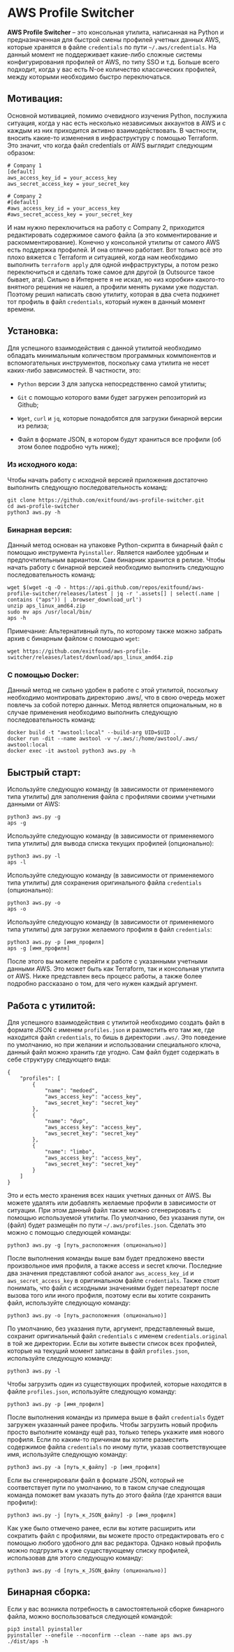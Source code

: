 # AWS Profile Switcher

**AWS Profile Switcher** – это консольная утилита, написанная на Python и предназначенная для быстрой смены профилей учетных данных AWS, которые хранятся в файле `credentials` по пути `~/.aws/credentials`. На данный момент не поддерживает какие-либо сложные системы конфигурирования профилей от AWS, по типу SSO и т.д. Больше всего подходит, когда у вас есть N-ое количество классических профилей, между которыми необходимо быстро переключаться.

## **Мотивация:**

Основной мотивацией, помимо очевидного изучения Python, послужила ситуация, когда у нас есть несколько независимых аккаунтов в AWS и с каждым из них приходится активно взаимодействовать. В частности, вносить какие-то изменения в инфраструктуру с помощью Terraform. Это значит, что когда файл credentials от AWS выглядит следующим образом:

```
# Company 1
[default]
aws_access_key_id = your_access_key
aws_secret_access_key = your_secret_key

# Company 2
#[default]
#aws_access_key_id = your_access_key
#aws_secret_access_key = your_secret_key
```

И нам нужно переключиться на работу с Company 2, приходится редактировать содержимое самого файла (а это комментирование и раскомментирование). Конечно у консольной утилиты от самого AWS есть поддержка профилей. И она отлично работает. Вот только всё это плохо вяжется с Terraform и ситуацией, когда нам необходимо выполнить `terraform apply` для одной инфраструктуры, а потом резко переключиться и сделать тоже самое для другой (в Outsource такое бывает, ага). Сильно в Интернете я не искал, но «из коробки» какого-то внятного решения не нашел, а профили менять руками уже подустал. Поэтому решил написать свою утилиту, которая в два счета подкинет тот профиль в файл `credentials`, который нужен в данный момент времени.

## **Установка:**

Для успешного взаимодействия с данной утилитой необходимо обладать минимальным количеством программных коммпонентов и вспомогательных инструментов, поскольку сама утилита не несет каких-либо зависимостей. В частности, это:

- `Python` версии 3 для запуска непосредственно самой утилиты;

- `Git` с помощью которого вами будет загружен репозиторий из Github;

- `Wget`, `curl` и `jq`, которые понадобятся для загрузки бинарной версии из релиза;

- Файл в формате JSON, в котором будут храниться все профили (об этом более подробно чуть ниже);

### **Из исходного кода:**

Чтобы начать работу с исходной версией приложения достаточно выполнить следующую последовательность команд:

```
git clone https://github.com/exitfound/aws-profile-switcher.git
cd aws-profile-switcher
python3 aws.py -h
```

### **Бинарная версия:**

Данный метод основан на упаковке Python-скрипта в бинарный файл с помощью инструмента `Pyinstaller`. Является наиболее удобным и предпочтительным вариантом. Сам бинарник хранится в релизе. Чтобы начать работу с бинарной версией необходимо выполнить следующую последовательность команд:

```
wget $(wget -q -O - https://api.github.com/repos/exitfound/aws-profile-switcher/releases/latest | jq -r '.assets[] | select(.name | contains ("aps")) | .browser_download_url')
unzip aps_linux_amd64.zip
sudo mv aps /usr/local/bin/
aps -h
```

Примечание: Альтернативный путь, по которому также можно забрать архив с бинарным файлом с помощью `wget`:

```
wget https://github.com/exitfound/aws-profile-switcher/releases/latest/download/aps_linux_amd64.zip
```

### **С помощью Docker:**

Данный метод не сильно удобен в работе с этой утилитой, поскольку необходимо монтировать директорию .aws/, что в свою очередь может повлечь за собой потерю данных. Метод является опциональным, но в случае применения необходимо выполнить следующую последовательность команд:

```
docker build -t "awstool:local" --build-arg UID=$UID .
docker run -dit --name awstool -v ~/.aws/:/home/awstool/.aws/ awstool:local
docker exec -it awstool python3 aws.py -h
```

## **Быстрый старт:**

Используйте следующую команду (в зависимости от применяемого типа утилиты) для заполнения файла с профилями своими учетными данными от AWS:

```
python3 aws.py -g
aps -g
```

Используйте следующую команду (в зависимости от применяемого типа утилиты) для вывода списка текущих профилей (опционально):

```
python3 aws.py -l
aps -l
```

Используйте следующую команду (в зависимости от применяемого типа утилиты) для сохранения оригинального файла `credentials` (опционально):

```
python3 aws.py -o
aps -o
```

Используйте следующую команду (в зависимости от применяемого типа утилиты) для загрузки желаемого профиля в файл `credentials`:

```
python3 aws.py -p [имя_профиля]
aps -g [имя_профиля]
```

После этого вы можете перейти к работе с указанными учетными данными AWS. Это может быть как Terraform, так и консольная утилита от AWS. Ниже представлен весь процесс работы, а также более подробно рассказано о том, для чего нужен каждый аргумент.

## **Работа с утилитой:**

Для успешного взаимодействия с утилитой необходимо создать файл в формате JSON с именем `profiles.json` и разместить его там же, где находится файл `credentials`, то бишь в директории `.aws/`. Это поведение по умолчанию, но при желании и использовании специального ключа, данный файл можно хранить где угодно. Сам файл будет содержать в себе структуру следующего вида:

```
{
    "profiles": [
        {
            "name": "medoed",
            "aws_access_key": "access_key",
            "aws_secret_key": "secret_key"
        },
        {
            "name": "dvp",
            "aws_access_key": "access_key",
            "aws_secret_key": "secret_key"
        },
        {
            "name": "limbo",
            "aws_access_key": "access_key",
            "aws_secret_key": "secret_key"
        }
    ]
}
```

Это и есть место хранения всех наших учетных данных от AWS. Вы можете удалять или добавлять желаемые профили в зависимости от ситуации. При этом данный файл также можно сгенерировать с помощью используемой утилиты. По умолчанию, без указания пути, он (файл) будет размещён по пути `~/.aws/profiles.json`. Сделать это можно с помощью следующей команды:

```
python3 aws.py -g [путь_расположения (опционально)]
```

После выполнения команды выше вам будет предложено ввести произвольное имя профиля, а также access и secret ключи. Последние два значения представляют собой аналог `aws_access_key_id` и `aws_secret_access_key` в оригинальном файле `credentials`. Также стоит понимать, что файл с исходными значениями будет перезатерт после вызова того или иного профиля, поэтому если вы хотите сохранить файл, используйте следующую команду:

```
python3 aws.py -o [путь_расположения (опционально)]
```

По умолчанию, без указания пути, аргумент, представленный выше, сохранит оригинальный файл `credentials` с именем `credentials.original` в той же директории. Если вы хотите вывести список всех профилей, которые на текущий момент записаны в файл `profiles.json`, используйте следующую команду:

```
python3 aws.py -l
```

Чтобы загрузить один из существующих профилей, которые находятся в файле `profiles.json`, используйте следующую команду:

```
python3 aws.py -p [имя_профиля]
```

После выполнения команды из примера выше в файл `credentials` будет загружен указанный ранее профиль. Чтобы загрузить новый профиль просто выполните команду ещё раз, только теперь укажите имя нового профиля. Если по каким-то причинам вы хотите разместить содержимое файла `credentials` по иному пути, указав соответствующее имя, используйте следующую команду:

```
python3 aws.py -a [путь_к_файлу] -p [имя_профиля]
```

Если вы сгенерировали файл в формате JSON, который не соответствует пути по умолчанию, то в таком случае следующая команда поможет вам указать путь до этого файла (где хранятся ваши профили):

```
python3 aws.py -j [путь_к_JSON_файлу] -p [имя_профиля]
```

Как уже было отмечено ранее, если вы хотите расширить или сократить файл с профилями, вы можете просто отредактировать его с помощью любого удобного для вас редактора. Однако новый профиль можно подгрузить к уже существующему списку профилей, использовав для этого следующую команду:

```
python3 aws.py -d [путь_к_JSON_файлу (опционально)]
```

## Бинарная сборка:

Если у вас возникла потребность в самостоятельной сборке бинарного файла, можно воспользоваться следующей командой:

```
pip3 install pyinstaller
pyinstaller --onefile --noconfirm --clean --name aps aws.py
./dist/aps -h
```
